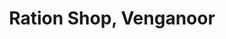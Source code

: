 ---
title: "Ration Shop, Venganoor"
url: /venganoor/ration-shop-venganoor-punnamoodu-_-peringammala-road/
shop: Lebensmittel
---